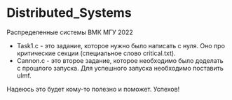 # Distributed_Systems
Распределенные системы ВМК МГУ 2022

* Task1.c - это задание, которое нужно было написать с нуля. Оно про критические секции (специальное слово critical.txt).
* Cannon.c - это второе задание, которое необходимо было доделать с прошлого запуска. Для успешного запуска необходимо поставить ulmf.

Надеюсь это будет кому-то полезно и поможет. Успехов!
